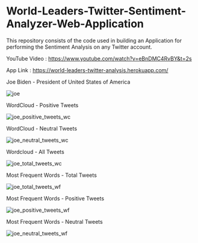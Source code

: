 # World-Leaders-Twitter-Sentiment-Analyzer-Web-Application

This repository consists of the code used in building an Application for performing the Sentiment Analysis on any Twitter account.

YouTube Video : https://www.youtube.com/watch?v=eBnDMC4RvBY&t=2s

App Link : https://world-leaders-twitter-analysis.herokuapp.com/


Joe Biden - President of United States of America

![joe](https://user-images.githubusercontent.com/59103315/107461230-94d7cf80-6b27-11eb-9aa8-8696f5c520ed.jpg)

WordCloud - Positive Tweets

![joe_positive_tweets_wc](https://user-images.githubusercontent.com/59103315/107460318-e67f5a80-6b25-11eb-80a5-408dd3203d60.png)

WordCloud - Neutral Tweets

![joe_neutral_tweets_wc](https://user-images.githubusercontent.com/59103315/107460347-f4cd7680-6b25-11eb-948d-979cdda14b23.png)

Wordcloud - All Tweets

![joe_total_tweets_wc](https://user-images.githubusercontent.com/59103315/107460388-0d3d9100-6b26-11eb-8775-31d7653ee6b9.png)

Most Frequent Words - Total Tweets

![joe_total_tweets_wf](https://user-images.githubusercontent.com/59103315/107460422-1cbcda00-6b26-11eb-91d9-a9aababe97d3.png)

Most Frequent Words - Positive Tweets

![joe_positive_tweets_wf](https://user-images.githubusercontent.com/59103315/107460717-a40a4d80-6b26-11eb-891a-1e592537ba2d.png)

Most Frequent Words - Neutral Tweets

![joe_neutral_tweets_wf](https://user-images.githubusercontent.com/59103315/107460736-af5d7900-6b26-11eb-98a9-e5e3839e6986.png)
